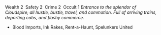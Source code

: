 ---
---

Wealth 2  Safety 2  Crime 2  Occult 1
*Entrance to the splendor of Cloudspire; all hustle, bustle, travel, and commotion. Full of arriving trains, departing cabs, and flashy commerce.*
- Blood Imports, Ink Rakes, Rent-a-Haunt, Spelunkers United
